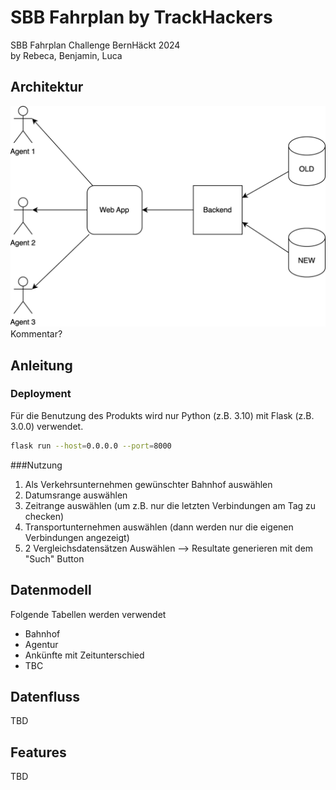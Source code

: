 ﻿# SBB Fahrplan by TrackHackers
SBB Fahrplan Challenge BernHäckt 2024   
by Rebeca, Benjamin, Luca

## Architektur

![image](Code/img/sbb-fahrbahn.svg)
Kommentar?

## Anleitung
### Deployment
Für die Benutzung des Produkts wird nur Python (z.B. 3.10) mit Flask (z.B. 3.0.0) verwendet.
```bash
flask run --host=0.0.0.0 --port=8000
```
 ###Nutzung
 1. Als Verkehrsunternehmen gewünschter Bahnhof auswählen
 2. Datumsrange auswählen
 3. Zeitrange auswählen (um z.B. nur die letzten Verbindungen am Tag zu checken)
 4. Transportunternehmen auswählen (dann werden nur die eigenen Verbindungen angezeigt)
 5. 2 Vergleichsdatensätzen Auswählen
    --> Resultate generieren mit dem "Such" Button

## Datenmodell 
Folgende Tabellen werden verwendet

- Bahnhof
- Agentur
- Ankünfte mit Zeitunterschied
- TBC

## Datenfluss

TBD

## Features

TBD
